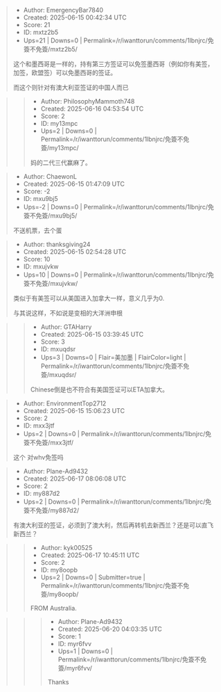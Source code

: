 > - Author: EmergencyBar7840
> - Created: 2025-06-15 00:42:34 UTC
> - Score: 21
> - ID: mxtz2b5
> - Ups=21 | Downs=0 | Permalink=/r/iwanttorun/comments/1lbnjrc/免簽不免簽/mxtz2b5/
>
> 这个和墨西哥是一样的，持有第三方签证可以免签墨西哥（例如你有美签，加签，欧盟签）可以免墨西哥的签证。
> 
> 而这个则针对有澳大利亚签证的中国人而已

>> - Author: PhilosophyMammoth748
>> - Created: 2025-06-16 04:53:54 UTC
>> - Score: 2
>> - ID: my13mpc
>> - Ups=2 | Downs=0 | Permalink=/r/iwanttorun/comments/1lbnjrc/免簽不免簽/my13mpc/
>>
>> 妈的二代三代赢麻了。

> - Author: ChaewonL
> - Created: 2025-06-15 01:47:09 UTC
> - Score: -2
> - ID: mxu9bj5
> - Ups=-2 | Downs=0 | Permalink=/r/iwanttorun/comments/1lbnjrc/免簽不免簽/mxu9bj5/
>
> 不送机票，去个蛋

> - Author: thanksgiving24
> - Created: 2025-06-15 02:54:28 UTC
> - Score: 10
> - ID: mxujvkw
> - Ups=10 | Downs=0 | Permalink=/r/iwanttorun/comments/1lbnjrc/免簽不免簽/mxujvkw/
>
> 类似于有美签可以从美国进入加拿大一样，意义几乎为0.
> 
> 与其说这样，不如说是变相的大洋洲申根

>> - Author: GTAHarry
>> - Created: 2025-06-15 03:39:45 UTC
>> - Score: 3
>> - ID: mxuqdsr
>> - Ups=3 | Downs=0 | Flair=美加墨 | FlairColor=light | Permalink=/r/iwanttorun/comments/1lbnjrc/免簽不免簽/mxuqdsr/
>>
>> Chinese倒是也不符合有美国签证可以ETA加拿大。

> - Author: EnvironmentTop2712
> - Created: 2025-06-15 15:06:23 UTC
> - Score: 2
> - ID: mxx3jtf
> - Ups=2 | Downs=0 | Permalink=/r/iwanttorun/comments/1lbnjrc/免簽不免簽/mxx3jtf/
>
> 这个 对whv免签吗

> - Author: Plane-Ad9432
> - Created: 2025-06-17 08:06:08 UTC
> - Score: 2
> - ID: my887d2
> - Ups=2 | Downs=0 | Permalink=/r/iwanttorun/comments/1lbnjrc/免簽不免簽/my887d2/
>
> 有澳大利亚的签证，必须到了澳大利，然后再转机去新西兰？还是可以直飞新西兰？

>> - Author: kyk00525
>> - Created: 2025-06-17 10:45:11 UTC
>> - Score: 2
>> - ID: my8oopb
>> - Ups=2 | Downs=0 | Submitter=true | Permalink=/r/iwanttorun/comments/1lbnjrc/免簽不免簽/my8oopb/
>>
>> FROM Australia.

>>> - Author: Plane-Ad9432
>>> - Created: 2025-06-20 04:03:35 UTC
>>> - Score: 1
>>> - ID: myr6fvv
>>> - Ups=1 | Downs=0 | Permalink=/r/iwanttorun/comments/1lbnjrc/免簽不免簽/myr6fvv/
>>>
>>> Thanks
